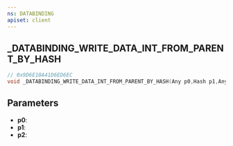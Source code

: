 ```yaml
---
ns: DATABINDING
apiset: client
---
```

## _DATABINDING_WRITE_DATA_INT_FROM_PARENT_BY_HASH

```c
// 0x9D6E10A41D6ED6EC
void _DATABINDING_WRITE_DATA_INT_FROM_PARENT_BY_HASH(Any p0,Hash p1,Any p2);
```


## Parameters
* **p0**:
* **p1**:
* **p2**:



